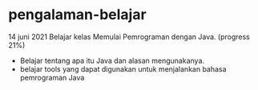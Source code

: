  pengalaman-belajar
 ==
 14 juni 2021
 Belajar kelas Memulai Pemrograman dengan Java. (progress 21%)
 * Belajar tentang apa itu Java dan alasan mengunakanya.
 * belajar tools yang dapat digunakan untuk menjalankan bahasa pemrograman Java
